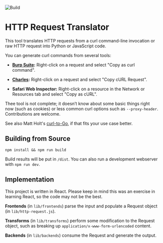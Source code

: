![Build](https://github.com/rgov/http-translator/workflows/Node.js%20CI/badge.svg)

# HTTP Request Translator

This tool translates HTTP requests from a curl command-line invocation or raw HTTP request into Python or JavaScript code.

You can generate curl commands from several tools:

* **[Burp Suite](https://portswigger.net/burp):** Right-click on a request and select "Copy as curl command".

* **[Charles](https://www.charlesproxy.com):** Right-click on a request and select "Copy cURL Request".

* **Safari Web Inspector:** Right-click on a resource in the Network or Resources tab and select "Copy as cURL".

Thee tool is not complete; it doesn’t know about some basic things right now (such as cookies) or less common curl options such as `--proxy-header`. Contributions are welcome.

See also Matt Holt's [curl-to-Go](https://mholt.github.io/curl-to-go/), if that fits your use case better.


## Building from Source

    npm install && npm run build

Build results will be put in `/dist`. You can also run a development webserver with `npm run dev`.


## Implementation

This project is written in React. Please keep in mind this was an exercise in learning React, so the code may not be the best.

**Frontends** (in `lib/frontends`) parse the input and populate a Request object (in `lib/http-request.js`).

**Transforms** (in `lib/transforms`) perform some modification to the Request object, such as breaking up `application/x-www-form-urlencoded` content.

**Backends** (in `lib/backends`) consume the Request and generate the output.
